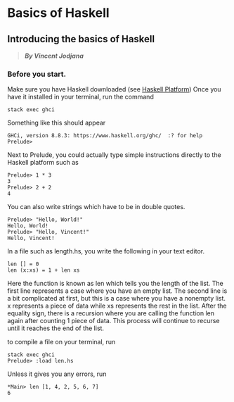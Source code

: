 # Basics of Haskell
## Introducing the basics of Haskell
> __*By Vincent Jodjana*__

### Before you start.
Make sure you have Haskell downloaded (see [Haskell Platform](https://www.haskell.org/platform/))
Once you have it installed in your terminal, run the command

    stack exec ghci

Something like this should appear

    GHCi, version 8.8.3: https://www.haskell.org/ghc/  :? for help
    Prelude>

Next to Prelude, you could actually type simple instructions directly to the Haskell platform such as

    Prelude> 1 * 3
    3
    Prelude> 2 + 2
    4

You can also write strings which have to be in double quotes.

    Prelude> "Hello, World!"
    Hello, World!
    Prelude> "Hello, Vincent!"
    Hello, Vincent!

In a file such as length.hs, you write the following in your text editor.

    len [] = 0
    len (x:xs) = 1 + len xs

Here the function is known as len which tells you the length of the list.
The first line represents a case where you have an empty list. The second
line is a bit complicated at first, but this is a case where you have a
nonempty list. x represents a piece of data while xs represents the rest
in the list. After the equality sign, there is a recursion where you are
calling the function len again after counting 1 piece of data. This process
will continue to recurse until it reaches the end of the list.

to compile a file on your terminal, run

    stack exec ghci
    Prelude> :load len.hs
 
 Unless it gives you any errors, run

    *Main> len [1, 4, 2, 5, 6, 7]
    6








